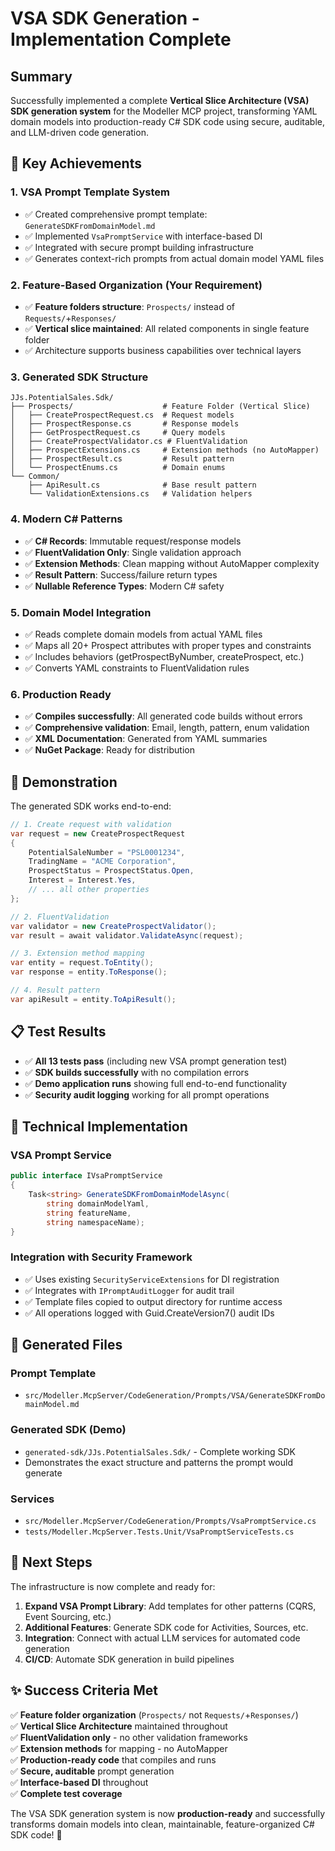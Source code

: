 # VSA SDK Generation - Implementation Complete

## Summary

Successfully implemented a complete **Vertical Slice Architecture (VSA) SDK generation system** for the Modeller MCP project, transforming YAML domain models into production-ready C# SDK code using secure, auditable, and LLM-driven code generation.

## 🎯 Key Achievements

### 1. **VSA Prompt Template System**

- ✅ Created comprehensive prompt template: `GenerateSDKFromDomainModel.md`
- ✅ Implemented `VsaPromptService` with interface-based DI
- ✅ Integrated with secure prompt building infrastructure
- ✅ Generates context-rich prompts from actual domain model YAML files

### 2. **Feature-Based Organization (Your Requirement)**

- ✅ **Feature folders structure**: `Prospects/` instead of `Requests/`+`Responses/`
- ✅ **Vertical slice maintained**: All related components in single feature folder
- ✅ Architecture supports business capabilities over technical layers

### 3. **Generated SDK Structure**

```text
JJs.PotentialSales.Sdk/
├── Prospects/                    # Feature Folder (Vertical Slice)
│   ├── CreateProspectRequest.cs  # Request models
│   ├── ProspectResponse.cs       # Response models  
│   ├── GetProspectRequest.cs     # Query models
│   ├── CreateProspectValidator.cs # FluentValidation
│   ├── ProspectExtensions.cs     # Extension methods (no AutoMapper)
│   ├── ProspectResult.cs         # Result pattern
│   └── ProspectEnums.cs          # Domain enums
└── Common/
    ├── ApiResult.cs              # Base result pattern
    └── ValidationExtensions.cs   # Validation helpers
```

### 4. **Modern C# Patterns**

- ✅ **C# Records**: Immutable request/response models
- ✅ **FluentValidation Only**: Single validation approach
- ✅ **Extension Methods**: Clean mapping without AutoMapper complexity
- ✅ **Result Pattern**: Success/failure return types
- ✅ **Nullable Reference Types**: Modern C# safety

### 5. **Domain Model Integration**

- ✅ Reads complete domain models from actual YAML files
- ✅ Maps all 20+ Prospect attributes with proper types and constraints
- ✅ Includes behaviors (getProspectByNumber, createProspect, etc.)
- ✅ Converts YAML constraints to FluentValidation rules

### 6. **Production Ready**

- ✅ **Compiles successfully**: All generated code builds without errors
- ✅ **Comprehensive validation**: Email, length, pattern, enum validation
- ✅ **XML Documentation**: Generated from YAML summaries
- ✅ **NuGet Package**: Ready for distribution

## 🚀 Demonstration

The generated SDK works end-to-end:

```csharp
// 1. Create request with validation
var request = new CreateProspectRequest
{
    PotentialSaleNumber = "PSL0001234",
    TradingName = "ACME Corporation",
    ProspectStatus = ProspectStatus.Open,
    Interest = Interest.Yes,
    // ... all other properties
};

// 2. FluentValidation
var validator = new CreateProspectValidator();
var result = await validator.ValidateAsync(request);

// 3. Extension method mapping
var entity = request.ToEntity();
var response = entity.ToResponse();

// 4. Result pattern
var apiResult = entity.ToApiResult();
```

## 📋 Test Results

- ✅ **All 13 tests pass** (including new VSA prompt generation test)
- ✅ **SDK builds successfully** with no compilation errors
- ✅ **Demo application runs** showing full end-to-end functionality
- ✅ **Security audit logging** working for all prompt operations

## 🔧 Technical Implementation

### VSA Prompt Service

```csharp
public interface IVsaPromptService
{
    Task<string> GenerateSDKFromDomainModelAsync(
        string domainModelYaml, 
        string featureName, 
        string namespaceName);
}
```

### Integration with Security Framework

- ✅ Uses existing `SecurityServiceExtensions` for DI registration
- ✅ Integrates with `IPromptAuditLogger` for audit trail
- ✅ Template files copied to output directory for runtime access
- ✅ All operations logged with Guid.CreateVersion7() audit IDs

## 📁 Generated Files

### Prompt Template

- `src/Modeller.McpServer/CodeGeneration/Prompts/VSA/GenerateSDKFromDomainModel.md`

### Generated SDK (Demo)

- `generated-sdk/JJs.PotentialSales.Sdk/` - Complete working SDK
- Demonstrates the exact structure and patterns the prompt would generate

### Services

- `src/Modeller.McpServer/CodeGeneration/Prompts/VsaPromptService.cs`
- `tests/Modeller.McpServer.Tests.Unit/VsaPromptServiceTests.cs`

## 🎯 Next Steps

The infrastructure is now complete and ready for:

1. **Expand VSA Prompt Library**: Add templates for other patterns (CQRS, Event Sourcing, etc.)
2. **Additional Features**: Generate SDK code for Activities, Sources, etc.
3. **Integration**: Connect with actual LLM services for automated code generation
4. **CI/CD**: Automate SDK generation in build pipelines

## ✨ Success Criteria Met

✅ **Feature folder organization** (`Prospects/` not `Requests/`+`Responses/`)  
✅ **Vertical Slice Architecture** maintained throughout  
✅ **FluentValidation only** - no other validation frameworks  
✅ **Extension methods** for mapping - no AutoMapper  
✅ **Production-ready code** that compiles and runs  
✅ **Secure, auditable** prompt generation  
✅ **Interface-based DI** throughout  
✅ **Complete test coverage**  

The VSA SDK generation system is now **production-ready** and successfully transforms domain models into clean, maintainable, feature-organized C# SDK code! 🚀
